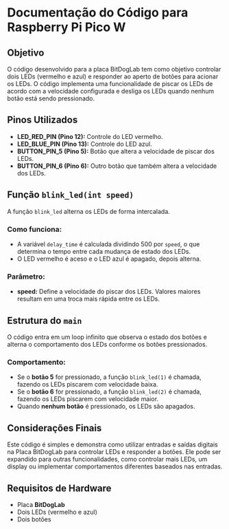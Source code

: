 # Documentação do Código para Raspberry Pi Pico W

## Objetivo
O código desenvolvido para a placa BitDogLab tem como objetivo controlar dois LEDs (vermelho e azul) e responder ao aperto de botões para acionar os LEDs. O código implementa uma funcionalidade de piscar os LEDs de acordo com a velocidade configurada e desliga os LEDs quando nenhum botão está sendo pressionado.

## Pinos Utilizados
- **LED_RED_PIN (Pino 12):** Controle do LED vermelho.
- **LED_BLUE_PIN (Pino 13):** Controle do LED azul.
- **BUTTON_PIN_5 (Pino 5):** Botão que altera a velocidade de piscar dos LEDs.
- **BUTTON_PIN_6 (Pino 6):** Outro botão que também altera a velocidade dos LEDs.

## Função `blink_led(int speed)`
A função `blink_led` alterna os LEDs de forma intercalada.

### Como funciona:
- A variável `delay_time` é calculada dividindo 500 por `speed`, o que determina o tempo entre cada mudança de estado dos LEDs.
- O LED vermelho é aceso e o LED azul é apagado, depois alterna.

### Parâmetro:
- **speed:** Define a velocidade do piscar dos LEDs. Valores maiores resultam em uma troca mais rápida entre os LEDs.

## Estrutura do `main`
O código entra em um loop infinito que observa o estado dos botões e alterna o comportamento dos LEDs conforme os botões pressionados.

### Comportamento:
- Se o **botão 5** for pressionado, a função `blink_led(1)` é chamada, fazendo os LEDs piscarem com velocidade baixa.
- Se o **botão 6** for pressionado, a função `blink_led(2)` é chamada, fazendo os LEDs piscarem com velocidade maior.
- Quando **nenhum botão** é pressionado, os LEDs são apagados.

## Considerações Finais
Este código é simples e demonstra como utilizar entradas e saídas digitais na Placa BitDogLab para controlar LEDs e responder a botões. Ele pode ser expandido para outras funcionalidades, como controlar mais LEDs, um display ou implementar comportamentos diferentes baseados nas entradas.

## Requisitos de Hardware
- Placa **BitDogLab**
- Dois LEDs (vermelho e azul)
- Dois botões



